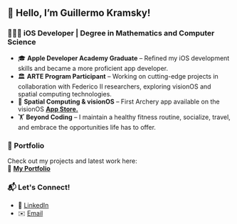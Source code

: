 ## 🫡 Hello, I’m Guillermo Kramsky!


### 👨🏻‍💻 iOS Developer | Degree in Mathematics and Computer Science

- 🎓 **Apple Developer Academy Graduate** – Refined my iOS development skills and became a more proficient app developer.  
- 🏛️ **ARTE Program Participant** – Working on cutting-edge projects in collaboration with Federico II researchers, exploring visionOS and spatial computing technologies.
- 🎯 **Spatial Computing & visionOS** – First Archery app available on the visionOS **[App Store.](https://apps.apple.com/us/app/target-rush-archery-game/id6698876764?platform=vision)**   
- 🏋️ **Beyond Coding** – I maintain a healthy fitness routine, socialize, travel, and embrace the opportunities life has to offer.  

### 📌 Portfolio  
Check out my projects and latest work here:  
🔗 **[My Portfolio](https://guillermokramsky.netlify.app)**  

### 📬 Let's Connect!  
- 💼 [LinkedIn](https://www.linkedin.com/in/guillermo-kramsky-5a9ba3246)  
- ✉️ [Email](mailto:memo.kramsky@gmail.com)  
